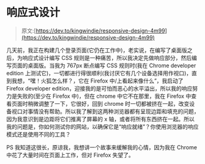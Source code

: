 # 响应式设计

> 原文:[https://dev.to/kingwindie/responsive-design-4m99](https://dev.to/kingwindie/responsive-design-4m99)

几天前，我正在构建几个登录页面(它仍在工作中)，老实说，在编写了桌面版之后，为响应式设计编写 CSS 规则是一种痛苦，所以我决定先做响应部分，然后编写页面的桌面版。当我为 767px 断点编写 CSS 规则时(我在 Chrome developer edition 上测试它)，一切都进行得很顺利(我讨厌它有几个设备选择用作视口)，直到我想，“嘿！火狐怎么样？，它在 Firefox 中/上看起来像什么”，我启动了 Firefox developer edition，迎接我的是可怕而恶心的水平溢出，所以我的响应努力是失败的(至少在 Firefox 中)，但在 chrome 中它不在那里，我在 Firefox 中查看页面时稍微调整了一下，它很好，回到 chrome 时一切都被挤在一起，改变设备视口对事情没有帮助。所以我了解到这两种浏览器都有呈现边距和填充的问题，因为我意识到是边距将它们推离了屏幕的 x 轴，或者将所有东西挤在一起。所以我的问题是，你如何测试你的网站，以确保它是“响应就绪”？你使用浏览器的响应模式还是使用不同的工具？

PS 我知道这很长，原谅我，我想讲一个故事来缓解我的心情，因为我在 Chrome 中花了大量时间在页面上工作，但对 Firefox 失望了。